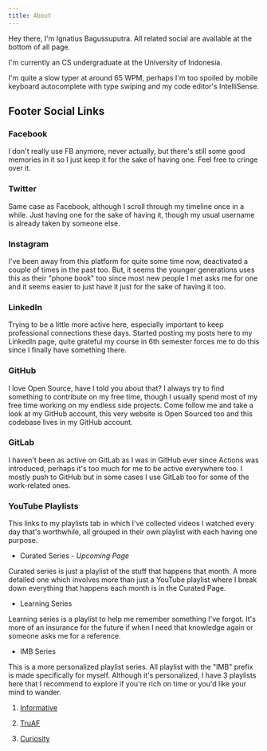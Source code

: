 ```yaml
---
title: About
---
```


Hey there, I'm Ignatius Bagussuputra. All related social are available at the bottom of all page.

I'm currently an CS undergraduate at the University of Indonesia.

I'm quite a slow typer at around 65 WPM, perhaps I'm too spoiled by mobile keyboard autocomplete with type swiping and my code editor's IntelliSense.

## Footer Social Links

### Facebook

I don't really use FB anymore, never actually, but there's still some good memories in it so I just keep it for the sake of having one. Feel free to cringe over it.

### Twitter

Same case as Facebook, although I scroll through my timeline once in a while. Just having one for the sake of having it, though my usual username is already taken by someone else.

### Instagram

I've been away from this platform for quite some time now, deactivated a couple of times in the past too. But, it seems the younger generations uses this as their "phone book" too since most new people I met asks me for one and it seems easier to just have it just for the sake of having it too.

### LinkedIn

Trying to be a little more active here, especially important to keep professional connections these days. Started posting my posts here to my LinkedIn page, quite grateful my course in 6th semester forces me to do this since I finally have something there.

### GitHub

I love Open Source, have I told you about that? I always try to find something to contribute on my free time, though I usually spend most of my free time working on my endless side projects. Come follow me and take a look at my GitHub account, this very website is Open Sourced too and this codebase lives in my GitHub account.

### GitLab

I haven't been as active on GitLab as I was in GitHub ever since Actions was introduced, perhaps it's too much for me to be active everywhere too. I mostly push to GitHub but in some cases I use GitLab too for some of the work-related ones.

### YouTube Playlists

This links to my playlists tab in which I've collected videos I watched every day that's worthwhile, all grouped in their own playlist with each having one purpose.

- Curated Series - *Upcoming Page*

Curated series is just a playlist of the stuff that happens that month. A more detailed one which involves more than just a YouTube playlist where I break down everything that happens each month is in the Curated Page.

- Learning Series

Learning series is a playlist to help me remember something I've forgot. It's more of an insurance for the future if when I need that knowledge again or someone asks me for a reference.

- IMB Series

This is a more personalized playlist series. All playlist with the "IMB" prefix is made specifically for myself. Although it's personalized, I have 3 playlists here that I recommend to explore if you're rich on time or you'd like your mind to wander.

1. [Informative](https://www.youtube.com/playlist?list=PLtthNj7yut57pdi5SlSm35eCdU6KsgxPG)

2. [TruAF](https://www.youtube.com/playlist?list=PLtthNj7yut56UXDGVE4dDnvoUi3fQ9gLz)

3. [Curiosity](https://www.youtube.com/playlist?list=PLtthNj7yut57rjEP2KXPlQaK4-2F6tthf)
